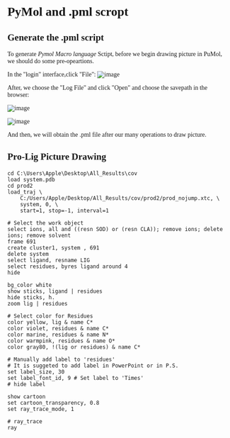 <font face='Times'>

# PyMol and .pml scropt
## Generate the .pml script
To generate *Pymol Macro language* Sctipt, before we begin drawing picture in PuMol, we should do some pre-opeartions.

In the "login" interface,click "File":
![image](https://github.com/AIB001/AIB001.github.io/assets/141569168/bf8385d2-0044-4a25-ac10-782bc1d01d0b)

<font face='Times'>
After, we choose the "Log File" and click "Open" and choose the savepath in the browser:

![image](https://github.com/AIB001/AIB001.github.io/assets/141569168/cecf42fd-5c65-4d87-a09d-172df2e191d6)

![image](https://github.com/AIB001/AIB001.github.io/assets/141569168/dff4a044-28e8-40a7-9a75-2e6a54d4445e)

And then, we will obtain the .pml file after our many operations to draw picture.

## Pro-Lig Picture Drawing

```PyMol
cd C:\Users\Apple\Desktop\All_Results\cov
load system.pdb
cd prod2
load_traj \
    C:/Users/Apple/Desktop/All_Results/cov/prod2/prod_nojump.xtc, \
    system, 0, \
    start=1, stop=-1, interval=1

# Select the work object
select ions, all and ((resn SOD) or (resn CLA)); remove ions; delete ions; remove solvent
frame 691
create cluster1, system , 691
delete system 
select ligand, resname LIG
select residues, byres ligand around 4
hide 

bg_color white
show sticks, ligand | residues
hide sticks, h.
zoom lig | residues

# Select color for Residues
color yellow, lig & name C*
color violet, residues & name C*
color marine, residues & name N*
color warmpink, residues & name O*
color gray80, !(lig or residues) & name C*

# Manually add label to 'residues'
# It is suggeted to add label in PowerPoint or in P.S.
set label_size, 30
set label_font_id, 9 # Set label to 'Times'
# hide label

show cartoon
set cartoon_transparency, 0.8
set ray_trace_mode, 1

# ray_trace
ray
```
